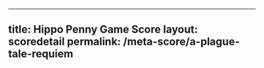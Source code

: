 ---
        
title: Hippo Penny Game Score
layout: scoredetail
permalink: /meta-score/a-plague-tale-requiem
---